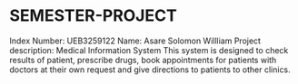 # SEMESTER-PROJECT
Index Number: UEB3259122
Name: Asare Solomon Willliam
Project description:
Medical Information System
This system is designed to check results of patient, 
prescribe drugs, book appointments for patients with doctors
at their own request and give directions to patients to other clinics.
